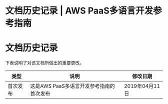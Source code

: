 # 文档历史记录 | AWS PaaS多语言开发参考指南

# 文档历史记录

下表说明了对该文档所做出的重要更改。

类型 | 说明 | 修改日期  
---|---|---  
首次发布 | 这是AWS PaaS多语言开发参考指南的首次发布 | 2019年04月11日